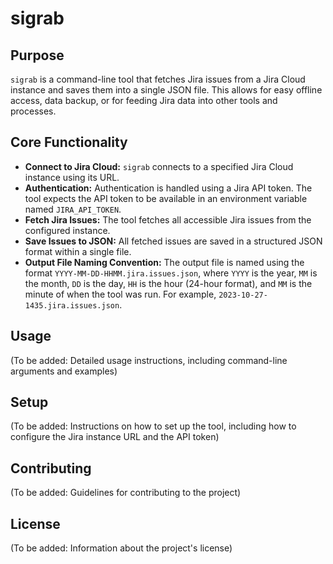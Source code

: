 # sigrab

## Purpose

`sigrab` is a command-line tool that fetches Jira issues from a Jira Cloud instance and saves them into a single JSON file. This allows for easy offline access, data backup, or for feeding Jira data into other tools and processes.

## Core Functionality

- **Connect to Jira Cloud:** `sigrab` connects to a specified Jira Cloud instance using its URL.
- **Authentication:** Authentication is handled using a Jira API token. The tool expects the API token to be available in an environment variable named `JIRA_API_TOKEN`.
- **Fetch Jira Issues:** The tool fetches all accessible Jira issues from the configured instance.
- **Save Issues to JSON:** All fetched issues are saved in a structured JSON format within a single file.
- **Output File Naming Convention:** The output file is named using the format `YYYY-MM-DD-HHMM.jira.issues.json`, where `YYYY` is the year, `MM` is the month, `DD` is the day, `HH` is the hour (24-hour format), and `MM` is the minute of when the tool was run. For example, `2023-10-27-1435.jira.issues.json`.

## Usage

(To be added: Detailed usage instructions, including command-line arguments and examples)

## Setup

(To be added: Instructions on how to set up the tool, including how to configure the Jira instance URL and the API token)

## Contributing

(To be added: Guidelines for contributing to the project)

## License

(To be added: Information about the project's license)
